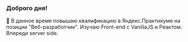 ### Доброго дня!

🔭 В данное время повышаю квалификацию в Яндекс.Практикуме на позиции "Веб-разработчик". Изучаю Front-end с VanillaJS и Реактом. Впереди server side.

<!--
**whodef/whodef** is a ✨ _special_ ✨ repository because its `README.md` (this file) appears on your GitHub profile.

Here are some ideas to get you started:

- 🔭 I’m currently working on ...
- 🌱 I’m currently learning ...
- 👯 I’m looking to collaborate on ...
- 🤔 I’m looking for help with ...
- 💬 Ask me about ...
- 📫 How to reach me: ...
- 😄 Pronouns: ...
- ⚡ Fun fact: ...
-->
